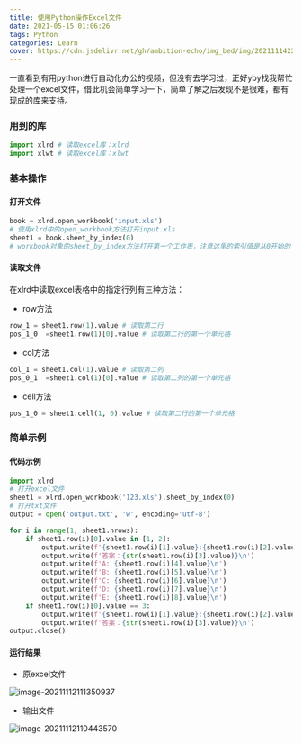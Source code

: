 ```yaml
---
title: 使用Python操作Excel文件
date: 2021-05-15 01:06:26
tags: Python
categories: Learn
cover: https://cdn.jsdelivr.net/gh/ambition-echo/img_bed/img/20211114221504.png
---
```


一直看到有用python进行自动化办公的视频，但没有去学习过，正好yby找我帮忙处理一个excel文件，借此机会简单学习一下，简单了解之后发现不是很难，都有现成的库来支持。
<!-- more -->

### 用到的库

``` python
import xlrd # 读取excel库：xlrd
import xlwt # 读取excel库：xlwt
```
### 基本操作

#### 打开文件

```python
book = xlrd.open_workbook('input.xls')
# 使用xlrd中的open_workbook方法打开input.xls
sheet1 = book.sheet_by_index(0)
# workbook对象的sheet_by_index方法打开第一个工作表，注意这里的索引值是从0开始的
```
#### 读取文件

在xlrd中读取excel表格中的指定行列有三种方法：

+ row方法

```python
row_1 = sheet1.row(1).value # 读取第二行
pos_1_0  =sheet1.row(1)[0].value # 读取第二行的第一个单元格
```

+ col方法

```python
col_1 = sheet1.col(1).value # 读取第二列
pos_0_1  =sheet1.col(1)[0].value # 读取第二列的第一个单元格
```

+ cell方法

```python
pos_1_0 = sheet1.cell(1, 0).value # 读取第二行的第一个单元格
```

### 简单示例

#### 代码示例

```python
import xlrd
# 打开excel文件
sheet1 = xlrd.open_workbook('123.xls').sheet_by_index(0)
# 打开txt文件
output = open('output.txt', 'w', encoding='utf-8')

for i in range(1, sheet1.nrows):
    if sheet1.row(i)[0].value in [1, 2]:
        output.write(f'{sheet1.row(i)[1].value}:{sheet1.row(i)[2].value}\n')
        output.write(f'答案：{str(sheet1.row(i)[3].value)}\n')
        output.write(f'A: {sheet1.row(i)[4].value}\n')
        output.write(f'B: {sheet1.row(i)[5].value}\n')
        output.write(f'C: {sheet1.row(i)[6].value}\n')
        output.write(f'D: {sheet1.row(i)[7].value}\n')
        output.write(f'E: {sheet1.row(i)[8].value}\n')
    if sheet1.row(i)[0].value == 3:
        output.write(f'{sheet1.row(i)[1].value}:{sheet1.row(i)[2].value}\n')
        output.write(f'答案：{str(sheet1.row(i)[3].value)}\n')
output.close()
```

#### 运行结果

+ 原excel文件

![image-20211112111350937](https://cdn.jsdelivr.net/gh/ambition-echo/img_bed/img/image-20211112111350937.png)

+ 输出文件

![image-20211112110443570](https://cdn.jsdelivr.net/gh/ambition-echo/img_bed/img/image-20211112110443570.png)